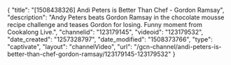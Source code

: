 {
    "title": "[1508438326] Andi Peters is Better Than Chef - Gordon Ramsay",
    "description": "Andy Peters beats Gordon Ramsay in the chocolate mousse recipe challenge and teases Gordon for losing. Funny moment from Cookalong Live.",
    "channelid": "123179145",
    "videoid": "123179532",
    "date_created": "1257328797",
    "date_modified": "1508373766",
    "type": "captivate",
    "layout": "channelVideo",
    "url": "\/gcn-channel\/andi-peters-is-better-than-chef-gordon-ramsay\/123179145-123179532"
}